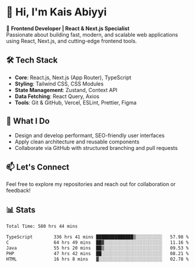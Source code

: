 # 👋 Hi, I'm Kais Abiyyi

🚀 **Frontend Developer | React & Next.js Specialist**  
Passionate about building fast, modern, and scalable web applications using React, Next.js, and cutting-edge frontend tools.

## 🛠️ Tech Stack
- **Core**: React.js, Next.js (App Router), TypeScript
- **Styling**: Tailwind CSS, CSS Modules
- **State Management**: Zustand, Context API
- **Data Fetching**: React Query, Axios
- **Tools**: Git & GitHub, Vercel, ESLint, Prettier, Figma

## 📌 What I Do
- Design and develop performant, SEO-friendly user interfaces
- Apply clean architecture and reusable components
- Collaborate via GitHub with structured branching and pull requests

## 📫 Let's Connect
Feel free to explore my repositories and reach out for collaboration or feedback!

## 📊 Stats
<!--START_SECTION:waka-->

```txt
Total Time: 580 hrs 44 mins

TypeScript        336 hrs 41 mins ██████████████▒░░░░░░░░░░   57.98 %
C                 64 hrs 49 mins  ██▓░░░░░░░░░░░░░░░░░░░░░░   11.16 %
Java              55 hrs 20 mins  ██▒░░░░░░░░░░░░░░░░░░░░░░   09.53 %
PHP               47 hrs 42 mins  ██░░░░░░░░░░░░░░░░░░░░░░░   08.21 %
HTML              16 hrs 8 mins   ▓░░░░░░░░░░░░░░░░░░░░░░░░   02.78 %
```

<!--END_SECTION:waka-->
